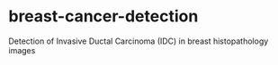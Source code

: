 # breast-cancer-detection
Detection of Invasive Ductal Carcinoma (IDC) in breast histopathology images 
